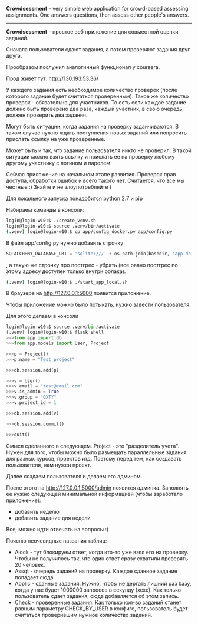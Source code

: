 **Crowdsessment** - very simple web application for crowd-based assessing assignments.
One answers questions, then assess other people's answers.

---

**Crowdsessment** - простое веб приложение для совместной оценки заданий.

Сначала пользователи сдают задания, а потом проверяют задания друг друга.

Прообразом послужил аналогичный функционал у coursera.

Прод живет тут: http://130.193.53.36/

У каждого задания есть необходимое количество проверок (после которого задание будет считаться проверенным). Такое же количество проверок - обязательно для участников. То есть если каждое задание должно быть проверено два раза, каждый участник, в свою очередь, должен проверить два задания.

Могут быть ситуации, когда задания на проверку заданчиваются. В таком случае нужно ждать поступления новых заданий или попросить прислать ссылку на уже проверенные.

Может быть и так, что задание пользователя никто не проверил. В такой ситуации можно взять ссылку и прислать ее на проверку любому другому участнику с логином и паролем.

Сейчас приложение на начальном этапе развития. Проверок прав доступа, обработки ошибок и всего такого нет. Считается, что все мы честные :) Знайте и не злоупотребляйте )

Для локального запуска понадобится python 2.7 и pip

Набираем команды в консоли:

```bash
login@login-w10:$ ./create_venv.sh
login@login-w10:$ source .venv/bin/activate
(.venv) login@login-w10:$ cp app/config_docker.py app/config.py
```

В файл app/config.py нужно добавить строчку
```python
SQLALCHEMY_DATABASE_URI = 'sqlite:///' + os.path.join(basedir, 'app.db')
```
, а такую же строчку про постгрес - убрать (все равно постгрес по этому адресу доступен только внутри облака).

```bash
(.venv) login@login-w10:$ ./start_app_local.sh
```

В браузере на http://127.0.0.1:5000 появится приложение.

Чтобы приложение можно было потыкать, нужно завести пользователя. 

Для этого делаем в консоли

```python
login@login-w10:$ source .venv/bin/activate
(.venv) login@login-w10:$ flask shell
>>>from app import db
>>>from app.models import User, Project

>>>p = Project()
>>>p.name = "Test project"

>>>db.session.add(p)

>>>v = User()
>>>v.email = "test@email.com"
>>>v.is_admin = True
>>>v.group = "OXTY"
>>>v.project_id = 1

>>>db.session.add(v)

>>>db.session.commit()

>>>quit()

```

Смысл сделанного в следующем.
Project - это "разделитель учета". Нужен для того, чтобы можно было размещать параллельные задания для разных курсов, проектов итд.
Поэтому перед тем, как создавать пользователя, нам нужен проект.

Далее создаем пользователя и делаем его админом.

После этого на http://127.0.0.1:5000/admin появится админка. Заполнять ее нужно следующей минимальной информацией (чтобы заработало приложение):
- добавить неделю
- добавить задание для недели

Все, можно идти отвечать на вопросы :)

Поясню неочевидные названия таблиц:

* Alock - тут блокируем ответ, когда кто-то уже взял его на проверку. Чтобы не получилось так, что один ответ сразу схватили проверять 20 человек.
* Assqt - очередь заданий на проверку. Каждое сданное задание попадает сюда.
* Applic - сданные задания. Нужно, чтобы не дергать лишний раз базу, когда у нас будет 1000000 запросов в секунду (хехе). Как только пользователь сдает задания, сюда добавляется об этом запись.
* Check - проверенные задания. Как только кол-во заданий станет равным параметру CHECK_BY_USER в конфиге, пользователь будет считаться проверившим нужное количество заданий.